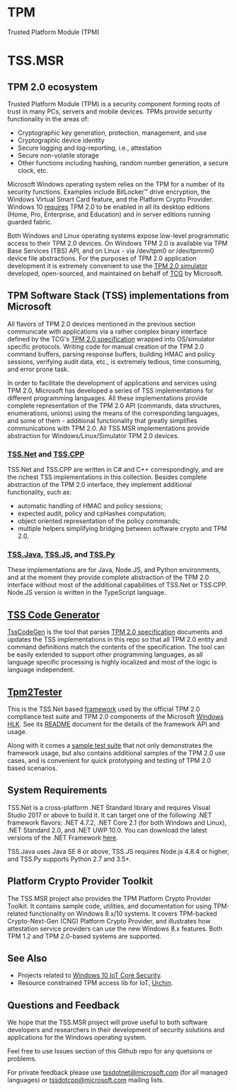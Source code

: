 # TPM
Trusted Platform Module (TPM)

# TSS.MSR

## TPM 2.0 ecosystem

Trusted Platform Module (TPM) is a security component forming roots of trust in many PCs, servers and mobile devices. TPMs provide security functionality in the areas of:

* Cryptographic key generation, protection, management, and use
* Cryptographic device identity
* Secure logging and log-reporting, i.e., attestation
* Secure non-volatile storage
* Other functions including hashing, random number generation, a secure clock, etc.

Microsoft Windows operating system relies on the TPM for a number of its security functions.  Examples include BitLocker™ drive encryption, the Windows Virtual Smart Card feature, and the Platform Crypto Provider. Windows 10 [requires][Win10Tpm20Compliance] TPM 2.0 to be enabled in all its desktop editions (Home, Pro, Enterprise, and Education) and in server editions running guarded fabric.

Both Windows and Linux operating systems expose low-level programmatic access to their TPM 2.0 devices. On Windows TPM 2.0 is available via TPM Base Services (TBS) API, and on Linux - via /dev/tpm0 or /dev/tpmrm0 device file abstractions.  For the purposes of TPM 2.0 application development it is extremely convenient to use the [TPM 2.0 simulator] developed, open-sourced, and maintained on behalf of [TCG] by Microsoft.

## TPM Software Stack (TSS) implementations from Microsoft

All flavors of TPM 2.0 devices mentioned in the previous section communicate with applications via a rather complex binary interface defined by the TCG's [TPM 2.0 specification] wrapped into OS/simulator specific protocols. Writing code for manual creation of the TPM 2.0 command buffers, parsing response buffers, building HMAC and policy sessions, verifying audit data, etc., is extremely tedious, time consuming, and error prone task.

In order to facilitate the development of applications and services using TPM 2.0, Microsoft has developed a series of TSS implementations for different programming languages. All these implementations provide complete representation of the TPM 2.0 API (commands, data structures, enumerations, unions) using the means of the corresponding languages, and some of them - additional functionality that greatly simplifies communications with TPM 2.0. All TSS.MSR implementations provide abstraction for Windows/Linux/Simulator TPM 2.0 devices.

### [TSS.Net] and [TSS.CPP]

TSS.Net and TSS.CPP are written in C# and C++ correspondingly, and are the richest TSS implementations in this collection. Besides complete abstraction of the TPM 2.0 interface, they implement additional functionality, such as:

* automatic handling of HMAC and policy sessions;
* expected audit, policy and cpHashes computation;
* object oriented representation of the policy commands;
* multiple helpers simplifying bridging between software crypto and TPM 2.0.

### [TSS.Java], [TSS.JS], and [TSS.Py]

These implementations are for Java, Node.JS, and Python environments, and at the moment they provide complete abstraction of the TPM 2.0 interface without most of the additional capabilities of TSS.Net or TSS.CPP. Node.JS version is written in the TypeScript language.

## [TSS Code Generator]

[TssCodeGen](TssCodeGen/README.md) is the tool that parses [TPM 2.0 specification] documents and updates the TSS implementations in this repo so that all TPM 2.0 entity and command definitions match the contents of the specification. The tool can be easily extended to support other programming languages, as all language specific processing is highly localized and most of the logic is language independent.


## [Tpm2Tester]

This is the TSS.Net based [framework][TestSubstrate] used by the official TPM 2.0 compliance test suite and TPM 2.0 components of the Microsoft [Windows HLK]. See its [README](Tpm2Tester/README.md) document for the details of the framework API and usage.

Along with it comes a [sample test suite][TestSuite] that not only demonstrates the framework usage, but also contains additional samples of the TPM 2.0 use cases, and is convenient for quick prototyping and testing of TPM 2.0 based scenarios.

## System Requirements

TSS.Net is a cross-platform .NET Standard library and requires Visual Studio 2017 or above to build it. It can target one of the following .NET framework flavors: .NET 4.7.2, .NET Core 2.1 (for both Windows and Linux), .NET Standard 2.0, and .NET UWP 10.0. You can download the latest versions of the .NET Framework [here](https://www.microsoft.com/net/download/windows).

TSS.Java uses Java SE 8 or above, TSS.JS requires Node.js 4.8.4 or higher, and TSS.Py supports Python 2.7 and 3.5+.

## Platform Crypto Provider Toolkit

The TSS.MSR project also provides the TPM Platform Crypto Provider Toolkit.  It contains sample code, utilities, and documentation for using TPM-related functionality on Windows 8.x/10 systems. It covers TPM-backed Crypto-Next-Gen (CNG) Platform Crypto Provider, and illustrates how attestation service providers can use the new Windows 8.x features. Both TPM 1.2 and TPM 2.0-based systems are supported.

## See Also

* Projects related to [Windows 10 IoT Core Security](https://github.com/ms-iot/security).
* Resource constrained TPM access lib for IoT, [Urchin](https://github.com/ms-iot/security/tree/master/Urchin).

## Questions and Feedback

We hope that the TSS.MSR project will prove useful to both software developers and researchers in their development of security solutions and applications for the Windows operating system.

Feel free to use Issues section of this Github repo for any quetsions or problems.

For private feedback please use tssdotnet@microsoft.com (for all managed languages) or tssdotcpp@microsoft.com mailing lists.


[TSS.Net]: ./TSS.NET
[TSS.CPP]: ./TSS.CPP
[TSS.Java]: ./TSS.Java
[TSS.JS]: ./TSS.JS
[TSS.Py]: ./TSS.Py
[TSS Code Generator]: ./TssCodeGen
[Tpm2Tester]: ./Tpm2Tester
[TestSubstrate]: ./Tpm2Tester/TestSubstrate
[TestSuite]: ./Tpm2Tester/TestSuite
[TCG]: http://trustedcomputinggroup.org
[TPM 2.0 simulator]: https://github.com/Microsoft/ms-tpm-20-ref/tree/master/TPMCmd/Simulator
[TPM 2.0 specification]: https://trustedcomputinggroup.org/resource/tpm-library-specification/
[Windows HLK]: https://docs.microsoft.com/en-us/windows-hardware/test/hlk/
[Win10Tpm20Compliance]: https://docs.microsoft.com/en-us/windows/security/hardware-protection/tpm/tpm-recommendations#tpm-20-compliance-for-windows-10
